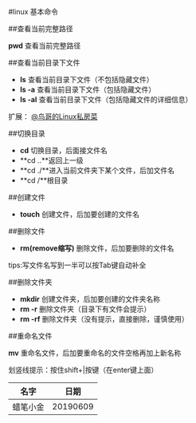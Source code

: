 #linux 基本命令

##查看当前完整路径

**pwd** 查看当前完整路径



##查看当前目录下文件

* **ls** 查看当前目录下文件（不包括隐藏文件）
* **ls -a** 查看当前目录下文件（包括隐藏文件）
* **ls -al** 查看当前目录下文件（包括隐藏文件的详细信息）

扩展：
[@鸟哥的Linux私房菜](http://linux.vbird.org/)

##切换目录

* **cd** 切换目录，后面接文件名
* **cd ..**返回上一级
* **cd ./**进入当前文件夹下某个文件，后加文件名
* **cd /**根目录


##创建文件

* **touch** 创建文件，后加要创建的文件名


##删除文件

* **rm(remove缩写)** 删除文件，后加要删除的文件名

tips:写文件名写到一半可以按Tab键自动补全


##删除文件夹

* **mkdir**  创建文件夹，后加要创建的文件夹名称
* **rm -r** 删除文件夹（目录下有文件会提示）
* **rm -rf** 删除文件夹（没有提示，直接删除，谨慎使用）


##重命名文件

**mv** 重命名文件，后加要重命名的文件空格再加上新名称

划竖线提示：按住shift+\|按键（在enter键上面）

|名字|日期|
|--|--|
|蜡笔小金|20190609|
